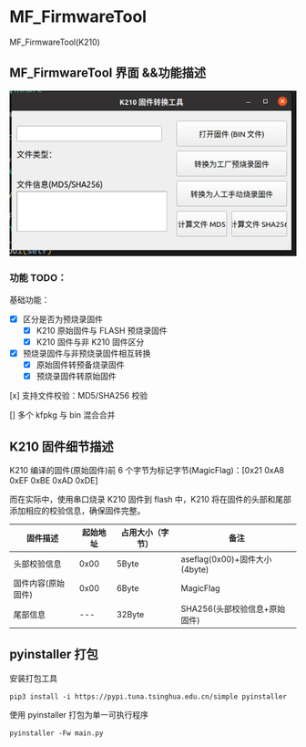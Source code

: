 # MF_FirmwareTool

MF_FirmwareTool(K210)
## MF_FirmwareTool 界面 &&功能描述

![MF_FirmwareTool](./.assets/mf_firmwaretool.png)

### 功能 TODO：

基础功能：

- [x] 区分是否为预烧录固件
    - [x] K210 原始固件与 FLASH 预烧录固件
    - [x] K210 固件与非 K210 固件区分

- [x] 预烧录固件与非预烧录固件相互转换
    - [x] 原始固件转预备烧录固件
    - [x] 预烧录固件转原始固件

[x] 支持文件校验：MD5/SHA256 校验

[] 多个 kfpkg 与 bin 混合合并

## K210 固件细节描述

K210 编译的固件(原始固件)前 6 个字节为标记字节(MagicFlag)：[0x21 0xA8 0xEF 0xBE 0xAD 0xDE]

而在实际中，使用串口烧录 K210 固件到 flash 中，K210 将在固件的头部和尾部添加相应的校验信息，确保固件完整。

| 固件描述 | 起始地址 | 占用大小（字节）| 备注 |
| --- | --- | --- | --- |
| 头部校验信息 | 0x00 | 5Byte | aseflag(0x00)+固件大小(4byte)  |
| 固件内容(原始固件) | 0x00 | 6Byte | MagicFlag |
| 尾部信息 | --- | 32Byte|SHA256(头部校验信息+原始固件) |
## pyinstaller 打包

安装打包工具

```shell
pip3 install -i https://pypi.tuna.tsinghua.edu.cn/simple pyinstaller
```

使用 pyinstaller 打包为单一可执行程序

```shell
pyinstaller -Fw main.py
```
